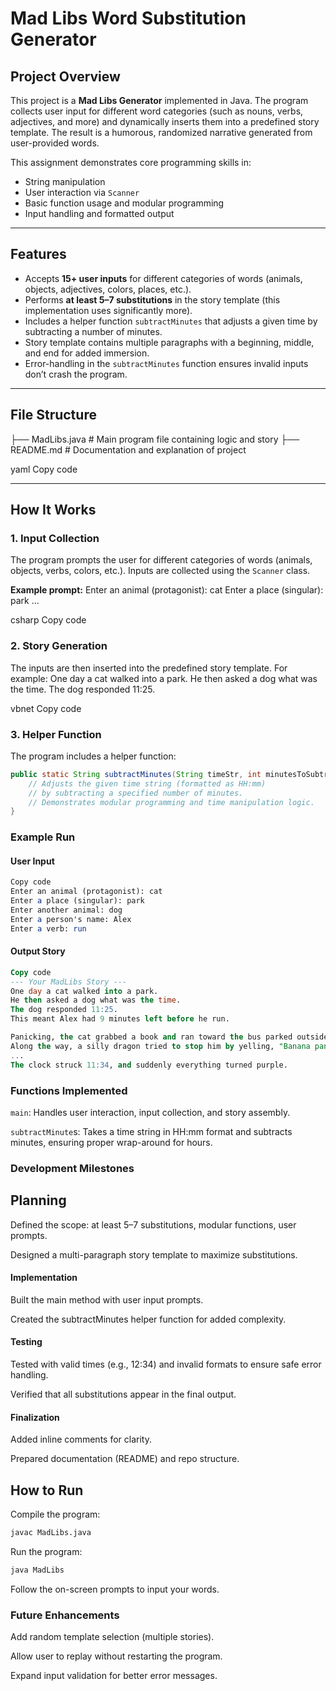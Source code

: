 # Mad Libs Word Substitution Generator

## Project Overview
This project is a **Mad Libs Generator** implemented in Java. The program collects user input for different word categories (such as nouns, verbs, adjectives, and more) and dynamically inserts them into a predefined story template. The result is a humorous, randomized narrative generated from user-provided words.

This assignment demonstrates core programming skills in:
- String manipulation
- User interaction via `Scanner`
- Basic function usage and modular programming
- Input handling and formatted output

---

## Features
- Accepts **15+ user inputs** for different categories of words (animals, objects, adjectives, colors, places, etc.).
- Performs **at least 5–7 substitutions** in the story template (this implementation uses significantly more).
- Includes a helper function `subtractMinutes` that adjusts a given time by subtracting a number of minutes.
- Story template contains multiple paragraphs with a beginning, middle, and end for added immersion.
- Error-handling in the `subtractMinutes` function ensures invalid inputs don’t crash the program.

---

## File Structure
├── MadLibs.java # Main program file containing logic and story
├── README.md # Documentation and explanation of project

yaml
Copy code

---

## How It Works

### 1. Input Collection
The program prompts the user for different categories of words (animals, objects, verbs, colors, etc.). Inputs are collected using the `Scanner` class.

**Example prompt:**
Enter an animal (protagonist): cat
Enter a place (singular): park
...

csharp
Copy code

### 2. Story Generation
The inputs are then inserted into the predefined story template. For example:
One day a cat walked into a park.
He then asked a dog what was the time.
The dog responded 11:25.

vbnet
Copy code

### 3. Helper Function
The program includes a helper function:

```java
public static String subtractMinutes(String timeStr, int minutesToSubtract) {
    // Adjusts the given time string (formatted as HH:mm)
    // by subtracting a specified number of minutes.
    // Demonstrates modular programming and time manipulation logic.
}
```

### Example Run
#### User Input

``` mathematica
Copy code
Enter an animal (protagonist): cat
Enter a place (singular): park
Enter another animal: dog
Enter a person's name: Alex
Enter a verb: run
```
#### Output Story

``` sql
Copy code
--- Your MadLibs Story ---
One day a cat walked into a park.
He then asked a dog what was the time.
The dog responded 11:25.
This meant Alex had 9 minutes left before he run.

Panicking, the cat grabbed a book and ran toward the bus parked outside.
Along the way, a silly dragon tried to stop him by yelling, "Banana pancakes!"
...
The clock struck 11:34, and suddenly everything turned purple.
```
### Functions Implemented
`main`: Handles user interaction, input collection, and story assembly.

`subtractMinute`s: Takes a time string in HH:mm format and subtracts minutes, ensuring proper wrap-around for hours.

### Development Milestones
## Planning

Defined the scope: at least 5–7 substitutions, modular functions, user prompts.

Designed a multi-paragraph story template to maximize substitutions.

#### Implementation

Built the main method with user input prompts.

Created the subtractMinutes helper function for added complexity.

#### Testing

Tested with valid times (e.g., 12:34) and invalid formats to ensure safe error handling.

Verified that all substitutions appear in the final output.

#### Finalization

Added inline comments for clarity.

Prepared documentation (README) and repo structure.

## How to Run
Compile the program:

```bash
javac MadLibs.java
```
Run the program:
```bash
java MadLibs
```
Follow the on-screen prompts to input your words.


### Future Enhancements
Add random template selection (multiple stories).

Allow user to replay without restarting the program.

Expand input validation for better error messages.
